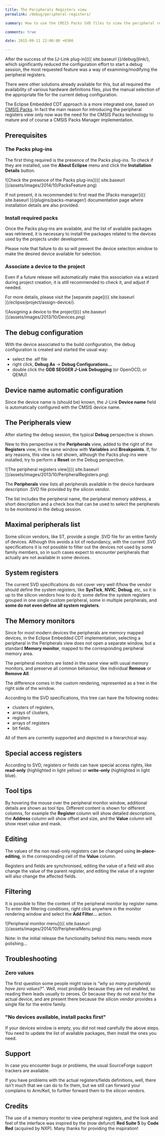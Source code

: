 ```yaml
---
title: The Peripherals Registers view
permalink: /debug/peripheral-registers/

summary: How to use the CMSIS Packs SVD files to view the peripheral registers during debug sessions.

comments: true

date: 2015-09-11 22:00:00 +0300

---
```


After the success of the [J-Link plug-in]({{ site.baseurl }}/debug/jlink/),
which significantly reduced the configuration effort to start a debug
session, the most requested feature was a way of examining/modifying
the peripheral registers.

There were other solutions already available for this, but all
required the availability of various hardware definitions files,
plus the manual selection of the appropriate file for the current
debug configuration.

The Eclipse Embedded CDT approach is a more integrated one, based on
[CMSIS Packs](https://www.keil.com/pack/doc/CMSIS/Pack/html/index.html).
In fact the main reason for introducing the peripheral registers view
only now was the need for the CMSIS Packs technology to mature and
of course a CMSIS Packs Manager implementation.

## Prerequisites

### The Packs plug-ins

The first thing required is the presence of the Packs plug-ins.
To check if they are installed, use the **About Eclipse** menu and
click the **Installation Details** button.

![Check the presence of the Packs plug-ins]({{ site.baseurl }}/assets/images/2014/10/PacksFeature.png)

If not present, it is recommended to first read the
[Packs manager]({{ site.baseurl }}/plugins/packs-manager/) documentation
page where installation details are also provided.

### Install required packs

Once the Packs plug-ins are available, and the list of available
packages was retrieved, it is necessary to install the packages
related to the devices used by the projects under development.

Please note that failure to do so will prevent the device selection
window to make the desired device available for selection.

### Associate a device to the project

Even if a future release will automatically make this association
via a wizard during project creation, it is still recommended to
check it, and adjust if needed.

For more details, please visit the
[separate page]({{ site.baseurl }}/eclipse/project/assign-device/).

![Assigning a device to the project]({{ site.baseurl }}/assets/images/2013/10/Devices.png)

## The debug configuration

With the device associated to the build configuration, the debug
configuration is created and started the usual way:

- select the .elf file
- right click, **Debug As** → **Debug Configurations...**
- double click the **GDB SEGGER J-Link Debugging** (or OpenOCD, or QEMU)

## Device name automatic configuration

Since the device name is (should be) known, the J-Link **Device name**
field is automatically configured with the CMSIS device name.

## The Peripherals view

After starting the debug session, the typical **Debug** perspective is shown.

New to this perspective is the **Peripherals** view, added to the
right of the **Registers** view, in the same window with **Variables**
and **Breakpoints**. If, for any reasons, this view is not shown,
although the Packs plug-ins were installed, try to perform a **Reset**
on the Debug perspective.

![The peripheral registers view]({{ site.baseurl }}/assets/images/2013/10/PeripheralRegisters.png)

The **Peripherals** view lists all peripherals available in the
device hardware description .SVD file provided by the silicon vendor.

The list includes the peripheral name, the peripheral memory address,
a short description and a check box that can be used to select the
peripherals to be monitored in the debug session.

## Maximal peripherals list

Some silicon vendors, like ST, provide a single .SVD file for an
entire family of devices. Although this avoids a lot of redundancy,
with the current .SVD specifications it is not possible to filter
out the devices not used by some family members, so in such cases
expect to encounter peripherals that actually are not available in
some devices.

## System registers

The current SVD specifications do not cover very well if/how the vendor
should define the system registers, like **SysTick**, **NVIC**, **Debug**,
etc, so it is up to the silicon vendors how to do it; some define the
system registers grouped in one single custom peripheral, some in
multiple peripherals, and **some do not even define all system registers**.

## The Memory monitors

Since for most modern devices the peripherals are memory mapped devices,
in the Eclipse Embedded CDT implementation, selecting a peripheral in the
Peripherals view does not open a separate window, but a standard
**Memory monitor**, mapped to the corresponding peripheral memory area.

The peripheral monitors are listed in the same view with usual memory
monitors, and preserve all common behaviour, like individual **Remove**
or **Remove All**.

The difference comes in the custom rendering, represented as a tree
in the right side of the window.

According to the SVD specifications, this tree can have the following
nodes:

- clusters of registers,
- arrays of clusters,
- registers
- arrays of registers
- bit fields.

All of them are currently supported and depicted in a hierarchical way.

## Special access registers

According to SVD, registers or fields can have special access rights,
like **read-only** (highlighted in light yellow) or **write-only**
(highlighted in light blue).

## Tool tips

By hovering the mouse over the peripheral monitor window, additional
details are shown as tool tips. Different content is shown for different
columns, for example the **Register** column will show detailed
descriptions, the **Address** column will show offset and size,
and the **Value** column will show reset value and mask.

## Editing

The values of the non read-only registers can be changed using
**in-place-editing**, in the corresponding cell of the **Value**
column.

Registers and fields are synchronised, editing the value of a field
will also change the value of the parent register, and editing the
value of a register will also change the affected fields.

## Filtering

It is possible to filter the content of the peripheral monitor by
register name. To enter the filtering conditions, right click
anywhere in the monitor rendering window and select the
**Add Filter...** action.

![Peripheral monitor menu]({{ site.baseurl }}/assets/images/2014/10/PeripheralMenu.png)

Note: In the initial release the functionality behind this menu
needs more polishing...

## Troubleshooting

### Zero values

The first question some people might raise is _"why so many peripherals
have zero values?"_. Well, most probably because they are not enabled,
so reading them leads usually to zeroes. Or because they do not exist
for the actual device, and are present there because the silicon vendor
provides a single file for the entire family.

### "No devices available, install packs first"

If your devices window is empty, you did not read carefully the above
steps. You need to update the list of available packages, then install
the ones you need.

## Support

In case you encounter bugs or problems, the usual SourceForge support
trackers are available.

If you have problems with the actual registers/fields definitions,
well, there isn't much that we can do to fix them, but we still
can forward your complains to Arm/Keil, to further forward them
to the silicon vendors.

## Credits

The use of a memory monitor to view peripheral registers, and
the look and feel of the interface was inspired by the (now defunct)
**Red Suite 5** by **Code Red** (acquired by NXP). Many thanks for
providing the inspiration!
